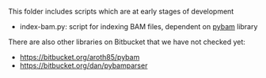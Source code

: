 
This folder includes scripts which are at early stages of development

* index-bam.py: script for indexing BAM files, dependent on
 [pybam](https://github.com/JohnLonginotto/pybam) library


There are also other libraries on Bitbucket that we have not checked yet:

* https://bitbucket.org/aroth85/pybam
* https://bitbucket.org/dan/pybamparser

